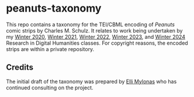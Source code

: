 # peanuts-taxonomy

This repo contains a taxonomy for the TEI/CBML encoding of _Peanuts_ comic strips by Charles M. Schulz. It relates to work being undertaken by my [Winter 2020](https://briancroxall.net/w20dh), [Winter 2021](https://briancroxall.net/w21dh), [Winter 2022](https://briancroxall.net/w22dh), [Winter 2023](https://briancroxall.net/w23dh/), and [Winter 2024](https://briancroxall.net/w24dh/) Research in Digital Humanities classes. For copyright reasons, the encoded strips are within a private repository. 

## Credits

The initial draft of the taxonomy was prepared by [Elli Mylonas](https://github.com/emylonas) who has continued consulting on the project. 
